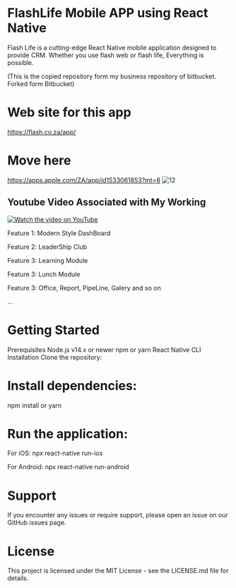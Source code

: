 # FlashLife Mobile APP using React Native

Flash Life is a cutting-edge React Native mobile application designed to provide CRM. Whether you use flash web or flash life, Everything is possible.

(This is the copied repository form my business repository of bitbucket. Forked form Bitbucket)

# Web site for this app
https://flash.co.za/app/

# Move here 
https://apps.apple.com/ZA/app/id1533061853?mt=8
![12](https://github.com/stuartgregorysharpe/ReactNative.MobileApp-FlashLife/assets/137684294/9d5b2a71-ec15-4a6a-982f-ecbf44010dbf)



## Youtube Video Associated with My Working

[![Watch the video on YouTube](https://img.youtube.com/vi/MZm7sG6c3I8/maxresdefault.jpg)](https://youtu.be/MZm7sG6c3I8)



Feature 1: Modern Style DashBoard

Feature 2: LeaderShip Club

Feature 3: Learning Module

Feature 3: Lunch Module

Feature 3: Office, Report, PipeLine, Galery and so on

...
# Getting Started

Prerequisites
Node.js v14.x or newer
npm or yarn
React Native CLI
Installation
Clone the repository:

# Install dependencies:
npm install or yarn

# Run the application:

For iOS:
npx react-native run-ios

For Android:
npx react-native run-android

# Support
If you encounter any issues or require support, please open an issue on our GitHub issues page.

# License
This project is licensed under the MIT License - see the LICENSE.md file for details.
